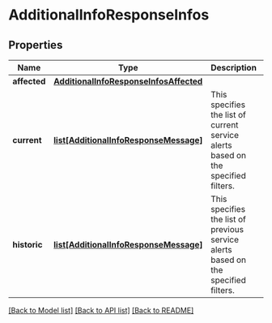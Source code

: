 # AdditionalInfoResponseInfos

## Properties
Name | Type | Description | Notes
------------ | ------------- | ------------- | -------------
**affected** | [**AdditionalInfoResponseInfosAffected**](AdditionalInfoResponseInfosAffected.md) |  | [optional] 
**current** | [**list[AdditionalInfoResponseMessage]**](AdditionalInfoResponseMessage.md) | This specifies the list of current service alerts based on the specified filters. | [optional] 
**historic** | [**list[AdditionalInfoResponseMessage]**](AdditionalInfoResponseMessage.md) | This specifies the list of previous service alerts based on the specified filters. | [optional] 

[[Back to Model list]](../README.md#documentation-for-models) [[Back to API list]](../README.md#documentation-for-api-endpoints) [[Back to README]](../README.md)


